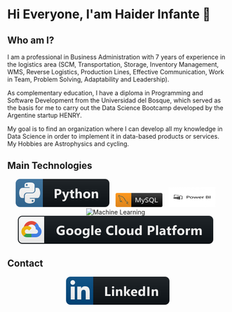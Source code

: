 # Hi Everyone, I'am Haider Infante 👋


## Who am I?
I am a professional in Business Administration with 7 years of experience in the logistics area (SCM, Transportation, Storage, Inventory Management, WMS, Reverse Logistics, Production Lines, Effective Communication, Work in Team, Problem Solving, Adaptability and Leadership).

As complementary education, I have a diploma in Programming and Software Development from the Universidad del Bosque, which served as the basis for me to carry out the Data Science Bootcamp developed by the Argentine startup HENRY.

My goal is to find an organization where I can develop all my knowledge in Data Science in order to implement it in data-based products or services. My Hobbies are Astrophysics and cycling.

## Main Technologies
<div align="center" style="margin-bottom: 10px">
  <img src="https://github.com/MikeCodesDotNET/ColoredBadges/raw/master/svg/dev/languages/python.svg" alt="Python" style="max-width: 100%; margin-right: 10px;">
  <img src="https://github.com/Cusatelli/Colored-Badges/blob/main/svg/languages/mysql.svg" alt="MySql" style="width: 107px; height: 32px; margin-right: 10px;">
  <img src="https://github.com/HaiderInfante/HaiderInfante/blob/main/microsoft-power-bi4194.jpg" alt="Power BI" style="width: 107px; height: 45px; margin-right: 10px;">
  <img src="https://github.com/valohai/ml-logos/blob/master/scikit-learn.svg" alt="Machine Learning" style="width: 107px; height: 32px; margin-right: 10px;">
  <img src="https://github.com/MikeCodesDotNET/ColoredBadges/raw/master/svg/dev/services/google_cloud_platform.svg" alt="GCP" style="max-width: 100%; margin-right: 10px;">
</div>

## Contact
<div align="center">
  <a href="https://www.linkedin.com/in/haiderinfante/">
    <img src="https://github.com/MikeCodesDotNET/ColoredBadges/raw/master/svg/social/linkedin.svg" alt="linkedin" style="max-width: 100%;">
  </a>
</div>
<!--
**HaiderInfante/HaiderInfante** is a ✨ _special_ ✨ repository because its `README.md` (this file) appears on your GitHub profile.

Here are some ideas to get you started:

- 🔭 I’m currently working on ...
- 🌱 I’m currently learning ...
- 👯 I’m looking to collaborate on ...
- 🤔 I’m looking for help with ...
- 💬 Ask me about ...
- 📫 How to reach me: ...
- 😄 Pronouns: ...
- ⚡ Fun fact: ...
-->
